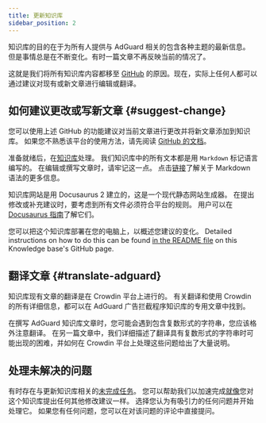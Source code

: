 ```yaml
---
title: 更新知识库
sidebar_position: 2
---
```


知识库的目的在于为所有人提供与 AdGuard 相关的包含各种主题的最新信息。 但是事情总是在不断变化。有时一篇文章不再反映当前的情况了。

这就是我们将所有知识库内容都移至 [GitHub](https://github.com/AdguardTeam/KnowledgeBase) 的原因。现在，实际上任何人都可以通过建议对现有或新文章进行编辑或翻译。

## 如何建议更改或写新文章 {#suggest-change}

您可以使用上述 GitHub 的功能建议对当前文章进行更改并将新文章添加到知识库。 如果您不熟悉该平台的使用方法，请先阅读 [GitHub 的文档](https://docs.github.com/en)。

准备就绪后，在[知识库](https://github.com/AdguardTeam/KnowledgeBase)处理。 我们知识库中的所有文本都是用 `Markdown` 标记语言编写的。 在编辑或撰写文章时，请牢记这一点。 点击[链接](https://docs.github.com/en/get-started/writing-on-github/getting-started-with-writing-and-formatting-on-github/basic-writing-and-formatting-syntax)了解关于 Markdown 语法的更多信息。

知识库网站是用 Docusaurus 2 建立的，这是一个现代静态网站生成器。 在提出修改或补充建议时，要考虑到所有文件必须符合平台的规则。 用户可以在 [ Docusaurus 指南](https://docusaurus.io/docs/category/guides)了解它们。

您可以把这个知识库部署在您的电脑上，以概述您建议的变化。 Detailed instructions on how to do this can be found [in the README file](https://github.com/AdguardTeam/KnowledgeBaseDNS/blob/main/README) on this Knowledge base's GitHub page.

## 翻译文章 {#translate-adguard}

知识库现有文章的翻译是在 Crowdin 平台上进行的。 有关翻译和使用 Crowdin 的所有详细信息，都可以在 AdGuard 广告拦截程序知识库的专用文章中找到。

在撰写 AdGuard 知识库文章时，您可能会遇到包含复数形式的字符串，您应该格外注意翻译。 在另一篇文章中，我们详细描述了翻译具有复数形式的字符串时可能出现的困难，并如何在 Crowdin 平台上处理这些问题给出了大量说明。

## 处理未解决的问题

有时存在与更新知识库相关的[未完成任务](https://github.com/AdguardTeam/KnowledgeBase/issues)。 您可以帮助我们以加速完成[就像](#suggest-change)您对这个知识库提出任何其他修改建议一样。 选择您认为有吸引力的任何问题并开始处理它。 如果您有任何问题，您可以在对该问题的评论中直接提问。